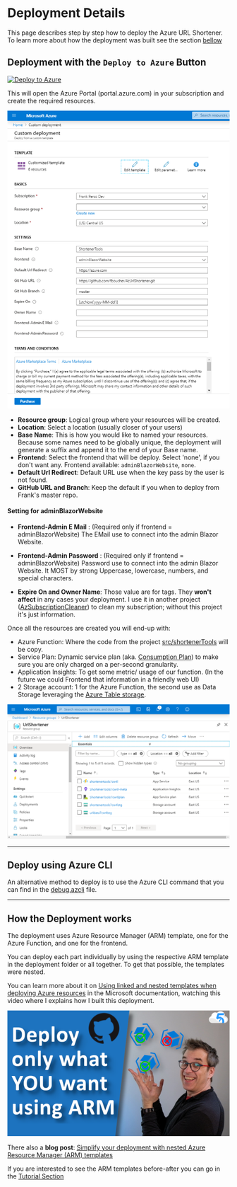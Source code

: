 # Deployment Details

This page describes step by step how to deploy the Azure URL Shortener. To learn more  about how the deployment was built see the section [bellow](#how-the-deployment-works)

## Deployment with the `Deploy to Azure` Button

[![Deploy to Azure](https://aka.ms/deploytoazurebutton)](https://portal.azure.com/?WT.mc_id=urlshortener-github-frbouche#create/Microsoft.Template/uri/https%3A%2F%2Fraw.githubusercontent.com%2FFBoucher%2FAzUrlShortener%2Fmaster%2Fdeployment%2FazureDeploy.json)

This will open the Azure Portal (portal.azure.com) in your subscription and create the required resources.

![createARM][createARM]

- **Resource group**: Logical group where your resources will be created.
- **Location**: Select a location (usually closer of your users)
- **Base Name**: This is how you would like to named your resources. Because some names need to be globally unique, the deployment will generate a suffix and append it to the end of your Base name.
- **Frontend**: Select the frontend that will be deploy. Select 'none', if you don't want any. Frontend available: `adminBlazorWebsite`, `none`. 
- **Default Url Redirect**: Default URL use when the key pass by the user is not found.
- **GitHub URL and Branch**: Keep the default if you when to deploy from Frank's master repo. 

#### Setting for adminBlazorWebsite

- **Frontend-Admin E Mail** : (Required only if frontend = adminBlazorWebsite) The EMail use to connect into the admin Blazor Website.
- **Frontend-Admin Password** : (Required only if frontend = adminBlazorWebsite) Password use to connect into the admin Blazor Website. It MOST by strong Uppercase, lowercase, numbers, and special characters.


- **Expire On and Owner Name**: Those value are for tags. They **won't affect** in any cases your deployment. I use it in another project ([AzSubscriptionCleaner](https://github.com/FBoucher/AzSubscriptionCleaner)) to clean my subscription; without this project it's just information.

Once all the resources are created you will end-up with: 

- Azure Function: Where the code from the project [src/shortenerTools](src/shortenerTools) will be copy.
- Service Plan: Dynamic service plan (aka. [Consumption Plan](https://azure.microsoft.com/en-us/pricing/details/functions/?WT.mc_id=azurlshortener-github-frbouche)) to make sure you are only charged on a per-second granularity.
- Application Insights: To get some metric/ usage of our function. (In the future we could Frontend that information in a friendly web UI)
- 2 Storage account: 1 for the Azure Function, the second use as Data Storage leveraging the [Azure Table storage](https://azure.microsoft.com/en-us/services/storage/tables/?WT.mc_id=azurlshortener-github-frbouche).

![ArmResult][ArmResult]


---


## Deploy using Azure CLI

An alternative method to deploy is to use the Azure CLI command that you can find in the [debug.azcli](deployment/debug.azcli) file.


---


## How the Deployment works

The deployment uses Azure Resource Manager (ARM) template, one for the Azure Function, and one for the frontend. 

You can deploy each part individually by using the respective ARM template in the deployment folder or all together. To get that possible, the templates were nested. 

You can learn more about it on [Using linked and nested templates when deploying Azure resources](https://c5m.ca/nestedARM) in the Microsoft documentation, watching this video where I explains how I built this deployment.

[![Thumbnail of the YouTube video about the Nested ARM template deployment][Episode60_EN]](https://youtu.be/IePDTQk6Bz8)

There also a **blog post**: [Simplify your deployment with nested Azure Resource Manager (ARM) templates](http://www.frankysnotes.com/2020/05/simplify-your-deployment-with-nested.html)

If you are interested to see the ARM templates before-after you can go in the [Tutorial Section](tutorials/optional-arm/Howto.md)



[createARM]: medias/createARM.png
[ArmResult]: medias/ArmResult.png
[Episode60_EN]: medias/Episode60_EN.png
